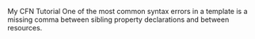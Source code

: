 My CFN Tutorial
One of the most common syntax errors in a template is a missing comma between sibling property declarations and between resources.
